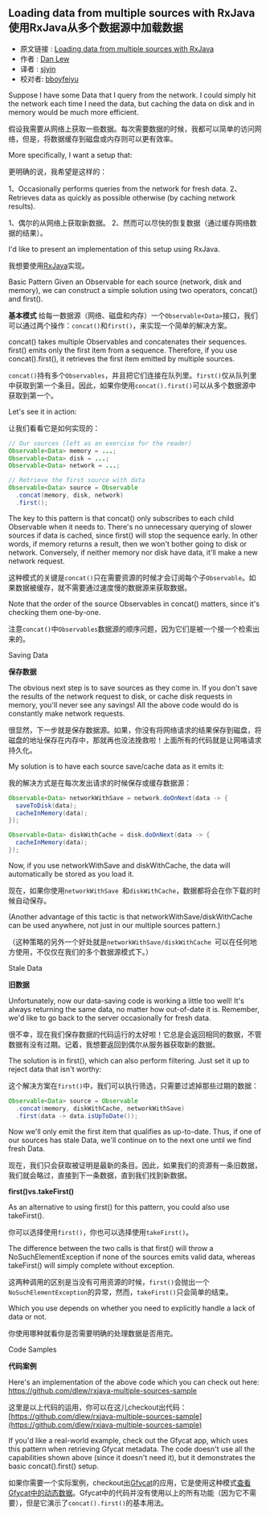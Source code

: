 Loading data from multiple sources with RxJava
使用RxJava从多个数据源中加载数据
---

>
* 原文链接 : [Loading data from multiple sources with RxJava](http://blog.danlew.net/2015/06/22/loading-data-from-multiple-sources-with-rxjava/)    
* 作者 : [Dan Lew](http://blog.danlew.net/author/dan-lew/)    
* 译者 : [sjyin](https://github.com/yinshijian-kkb)     
* 校对者: [bboyfeiyu](https://github.com/bboyfeiyu)


Suppose I have some Data that I query from the network. I could simply hit the network each time I need the data, but caching the data on disk and in memory would be much more efficient.

假设我需要从网络上获取一些数据。每次需要数据的时候，我都可以简单的访问网络，但是，将数据缓存到磁盘或内存则可以更有效率。

More specifically, I want a setup that:

更明确的说，我希望是这样的：

1、Occasionally performs queries from the network for fresh data.
2、Retrieves data as quickly as possible otherwise (by caching network results).

1、偶尔的从网络上获取新数据。
2、然而可以尽快的恢复数据（通过缓存网络数据的结果）。

I'd like to present an implementation of this setup using RxJava.

我想要使用[RxJava](https://github.com/ReactiveX/RxJava)实现。

Basic Pattern
Given an Observable<Data> for each source (network, disk and memory), we can construct a simple solution using two operators, concat() and first().

**基本模式**
给每一数据源（网络、磁盘和内存）一个```Observable<Data>```接口，我们可以通过两个操作：```concat()```和```first()```，来实现一个简单的解决方案。

concat() takes multiple Observables and concatenates their sequences. first() emits only the first item from a sequence. Therefore, if you use concat().first(), it retrieves the first item emitted by multiple sources.

```concat()```持有多个```Observables```，并且把它们连接在队列里。```first()```仅从队列里中获取到第一个条目。因此，如果你使用```concat().first()```可以从多个数据源中获取到第一个。

Let's see it in action:

让我们看看它是如何实现的：

```java
// Our sources (left as an exercise for the reader)
Observable<Data> memory = ...;  
Observable<Data> disk = ...;  
Observable<Data> network = ...;

// Retrieve the first source with data
Observable<Data> source = Observable  
  .concat(memory, disk, network)
  .first();
```

The key to this pattern is that concat() only subscribes to each child Observable when it needs to. There's no unnecessary querying of slower sources if data is cached, since first() will stop the sequence early. In other words, if memory returns a result, then we won't bother going to disk or network. Conversely, if neither memory nor disk have data, it'll make a new network request.

这种模式的关键是```concat()```只在需要资源的时候才会订阅每个子```Observable```。如果数据被缓存，就不需要通过速度慢的数据源来获取数据。

Note that the order of the source Observables in concat() matters, since it's checking them one-by-one.

注意```concat()```中```Observables```数据源的顺序问题，因为它们是被一个接一个检索出来的。

Saving Data

**保存数据**

The obvious next step is to save sources as they come in. If you don't save the results of the network request to disk, or cache disk requests in memory, you'll never see any savings! All the above code would do is constantly make network requests.

很显然，下一步就是保存数据源。如果，你没有将网络请求的结果保存到磁盘，将磁盘的地址保存在内存中，那就再也没法挽救啦！上面所有的代码就是让网咯请求持久化。

My solution is to have each source save/cache data as it emits it:

我的解决方式是在每次发出请求的时候保存或缓存数据源：

```java
Observable<Data> networkWithSave = network.doOnNext(data -> {  
  saveToDisk(data);
  cacheInMemory(data);
});

Observable<Data> diskWithCache = disk.doOnNext(data -> {  
  cacheInMemory(data);
});
```

Now, if you use networkWithSave and diskWithCache, the data will automatically be stored as you load it.

现在，如果你使用```networkWithSave ```和```diskWithCache```，数据都将会在你下载的时候自动保存。

(Another advantage of this tactic is that networkWithSave/diskWithCache can be used anywhere, not just in our multiple sources pattern.)

（这种策略的另外一个好处就是```networkWithSave/diskWithCache ```可以在任何地方使用，不仅仅在我们的多个数据源模式下。）

Stale Data

**旧数据**

Unfortunately, now our data-saving code is working a little too well! It's always returning the same data, no matter how out-of-date it is. Remember, we'd like to go back to the server occasionally for fresh data.

很不幸，现在我们保存数据的代码运行的太好啦！它总是会返回相同的数据，不管数据有没有过期。记着，我想要返回到偶尔从服务器获取新的数据。

The solution is in first(), which can also perform filtering. Just set it up to reject data that isn't worthy:

这个解决方案在```first()```中，我们可以执行筛选，只需要过滤掉那些过期的数据：

```java
Observable<Data> source = Observable  
  .concat(memory, diskWithCache, networkWithSave)
  .first(data -> data.isUpToDate());
```
Now we'll only emit the first item that qualifies as up-to-date. Thus, if one of our sources has stale Data, we'll continue on to the next one until we find fresh Data.

现在，我们只会获取被证明是最新的条目。因此，如果我们的资源有一条旧数据，我们就会略过，直接到下一条数据，直到我们找到新数据。

**first()vs.takeFirst()**

As an alternative to using first() for this pattern, you could also use takeFirst().

你可以选择使用```first()```，你也可以选择使用```takeFirst()```。

The difference between the two calls is that first() will throw a NoSuchElementException if none of the sources emits valid data, whereas takeFirst() will simply complete without exception.

这两种调用的区别是当没有可用资源的时候，```first()```会抛出一个```NoSuchElementException```的异常，然而，```takeFirst()```只会简单的结束。

Which you use depends on whether you need to explicitly handle a lack of data or not.

你使用哪种就看你是否需要明确的处理数据是否用完。

Code Samples

**代码案例**

Here's an implementation of the above code which you can check out here: https://github.com/dlew/rxjava-multiple-sources-sample

这里是以上代码的运用，你可以在这儿checkout出代码：[https://github.com/dlew/rxjava-multiple-sources-sample](https://github.com/dlew/rxjava-multiple-sources-sample)

If you'd like a real-world example, check out the Gfycat app, which uses this pattern when retrieving Gfycat metadata. The code doesn't use all the capabilities shown above (since it doesn't need it), but it demonstrates the basic concat().first() setup.

如果你需要一个实际案例，checkout出[Gfycat](https://github.com/dlew/android-gfycat)的应用，它是使用这种模式[查看Gfycat中的动态数据](https://github.com/dlew/android-gfycat/blob/6154ab4bf056a080a0d4fbc69c63594d2b3a4387/Gfycat/src/main/java/net/danlew/gfycat/service/GfycatService.java#L61-L76)。Gfycat中的代码并没有使用以上的所有功能（因为它不需要），但是它演示了```concat().first()```的基本用法。
